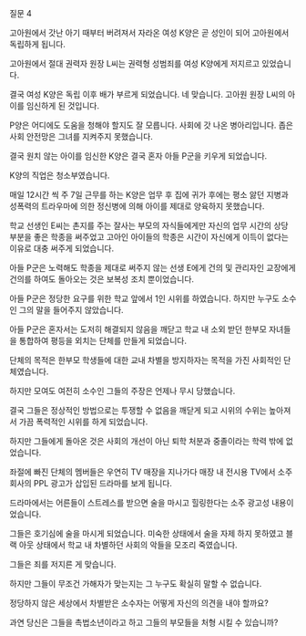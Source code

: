 질문 4

고아원에서 갓난 아기 때부터 버려져서 자라온 여성 K양은 곧 성인이 되어 고아원에서 독립하게 됩니다.

고아원에서 절대 권력자 원장 L씨는 권력형 성범죄를 여성 K양에게 저지르고 있었습니다.

결국 여성 K양은 독립 이후 배가 부르게 되었습니다. 네 맞습니다. 고아원 원장 L씨의 아이를 임신하게 된 것입니다. 

P양은 어디에도 도움을 청해야 할지도 잘 모릅니다. 사회에 갓 나온 병아리입니다. 좁은 사회 안전망은 그녀를 지켜주지 못했습니다.

결국 원치 않는 아이를 임신한 K양은 결국 혼자 아들 P군을 키우게 되었습니다. 

K양의 직업은 청소부였습니다.

매일 12시간 씩 주 7일 근무를 하는 K양은 업무 후 집에 귀가 후에는 평소 앓던 지병과 성폭력의 트라우마에 의한 정신병에 의해 아이를 제대로 양육하지 못했습니다.

학교 선생인 E씨는 촌지를 주는 잘사는 부모의 자식들에게만 자신의 업무 시간의 상당 부분을 좋은 학종을 써주었고 고아인 아이들의 학종은 시간이 자신에게 이득이 없다는 이유로 대충 써주게 되었습니다. 

아들 P군은 노력해도 학종을 제대로 써주지 않는 선생 E에게 건의 및 관리자인 교장에게 건의를 하여도 돌아오는 것은 보복성 조치 뿐이었습니다.

아들 P군은 정당한 요구를 위한 학교 앞에서 1인 시위를 하였습니다. 하지만 누구도 소수인 그의 말을 들어주지 않았습니다.

아들 P군은 혼자서는 도저히 해결되지 않음을 깨닫고 학교 내 소외 받던 한부모 자녀들을 통합하여 평등을 외치는 단체를 만들게 되었습니다.

단체의 목적은 한부모 학생들에 대한 교내 차별을 방지하자는 목적을 가진 사회적인 단체였습니다.

하지만 모여도 여전히 소수인 그들의 주장은 언제나 무시 당했습니다.

결국 그들은 정상적인 방법으로는 투쟁할 수 없음을 깨닫게 되고 시위의 수위는 높아져서 가끔 폭력적인 시위를 하게 되었습니다.

하지만 그들에게 돌아온 것은 사회의 개선이 아닌 퇴학 처분과 중졸이라는 학력 밖에 없었습니다.

좌절에 빠진 단체의 멤버들은 우연히 TV 매장을 지나가다 매장 내 전시용 TV에서 소주 회사의 PPL 광고가 삽입된 드라마를 보게 됩니다.

드라마에서는 어른들이 스트레스를 받으면 술을 마시고 힐링한다는 소주 광고성 내용이었습니다.

그들은 호기심에 술을 마시게 되었습니다. 미숙한 상태에서 술을 자제 하지 못하였고 블랙 아웃 상태에서 학교 내 차별하던 사회의 악들을 모조리 죽였습니다.

그들은 죄를 저지른 게 맞습니다. 

하지만 그들이 무조건 가해자가 맞는지는 그 누구도 확실히 말할 수 없습니다.

정당하지 않은 세상에서 차별받은 소수자는 어떻게 자신의 의견을 내야 할까요?

과연 당신은 그들을 촉법소년이라고 하고 그들의 부모들을 처형 시킬 수 있습니까?